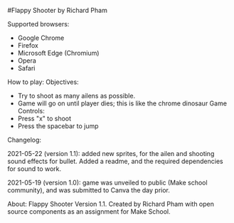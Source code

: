#Flappy Shooter by Richard Pham

Supported browsers:
  - Google Chrome
  - Firefox
  - Microsoft Edge (Chromium)
  - Opera
  - Safari

How to play:
Objectives:
  - Try to shoot as many ailens as possible.
  - Game will go on until player dies; this is like the chrome dinosaur Game
Controls:
  - Press "x" to shoot
  - Press the spacebar to jump

Changelog:

2021-05-22 (version 1.1): added new sprites, for the ailen and shooting sound effects for bullet. Added a readme, and the required dependencies for sound to work. 

2021-05-19 (version 1.0): game was unveiled to public (Make school community), and was submitted to Canva the day prior.  

About:
Flappy Shooter Version 1.1.
Created by Richard Pham with open source components as an assignment for Make School.

